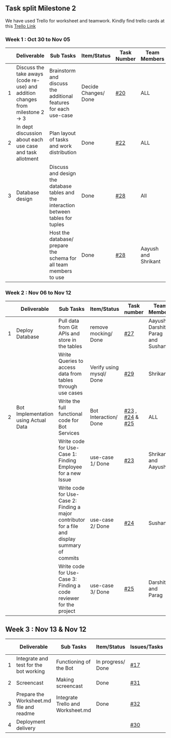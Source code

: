 ## Task split Milestone 2  


We have used Trello for worksheet and teamwork. Kindly find trello cards at this [Trello Link](https://trello.com/b/Bvs2VQ3O/milestone-2)



### Week 1 : Oct 30 to Nov 05  
  
|   | Deliverable       |     Sub Tasks            | Item/Status      | Task Number                         | Team Members | Start Date     | Estimated Date | 
|---|-------------------------------------------|-------------------------|-----------------------------------------------------------------------|--------------------------------------|--------------|---------------------|-------------|
| 1 | Discuss the take aways (code re-use) and addition changes from milestone 2 -> 3      | Brainstorm and discuss the additional features for each use-case               | Decide Changes/ Done      | [#20](https://trello.com/c/Ip4GPTVh)         | ALL              | 28-Oct      | 30-Oct |
| 2 | In dept discussion about each use case and task allotment          | Plan layout of tasks and work distribution          | Done     | [#22](https://trello.com/c/LYlQhXrl)         | ALL | 30-Oct      | 1-Nov |
| 3 | Database design| Discuss and design the database tables and the interaction between tables for tuples | Done           | [#28](https://trello.com/c/aZK9X7Rl)           | All                 | 2-Nov      | 5-Nov |
|  |   | Host the database/ prepare the schema for all team members to use    | Done       | [#28](https://trello.com/c/aZK9X7Rl) | Aayush and Shrikant                 | 03-Oct      | 05-Nov |
  

### Week 2 : Nov 06 to Nov 12  
  
|   | Deliverable        |      Sub Tasks      | Item/Status                                            | Task number   | Team Members | Start Date   | Estimated Date | 
|---|-----------------------|---------|--------------------------------------------------------|----------------|--------------|------------------|-------------|
| 1 | Deploy Database | Pull data from Git APIs and store in the tables                       | remove mocking/ Done  | [#27](https://trello.com/c/ZbCl7s6f)           | Aayush, Darshit, Parag and Sushant      | 06-Nov      | 08-Nov |
|   | 					   | Write Queries to access data from tables through use cases                            | Verify using mysql/ Done  | [#29](https://trello.com/c/TsncKd3E)           | Shrikant      | 06-Nov      | 09-Nov |
| 2 | Bot Implementation using Actual Data | Write the full functional code for Bot Services                       | Bot Interaction/ Done  | [#23](https://trello.com/c/GMoimfVd) , [#24](https://trello.com/c/A1HiE1FE) & [#25](https://trello.com/c/i0ipkeMI)   | ALL      | 06-Oct      | 12-Nov |
|  |  | Write code for Use-Case 1: Finding Employee for a new Issue                                          | use-case 1/ Done  | [#23](https://trello.com/c/GMoimfVd)           | Shrikant and Aayush      | 06-Nov      | 09-Nov |
|  |  | Write code for Use-Case 2: Finding a major contributor for a file and display summary of commits                                    | use-case 2/ Done  | [#24](https://trello.com/c/A1HiE1FE)            | Sushant      | 06-Nov      | 08-Nov |
|  |  | Write code for Use-Case 3: Finding a code reviewer for the project                                         | use-case 3/ Done  | [#25](https://trello.com/c/i0ipkeMI)           | Darshit and Parag      | 08-Nov      | 12-Nov |
  

## Week 3 : Nov 13 & Nov 12  
  
|   | Deliverable           |  Sub Tasks     | Item/Status                    | Issues/Tasks | Team Members | Start Date        | Estimated Date | 
|---|--------------------|------------------|-------------------------------------------|--------------|--------------|-----------------------|-------------|
| 1 | Integrate and test for the bot working        | Functioning of the Bot           |In progress/ Done              | [#17](https://trello.com/c/FgK1q8ZI)           | ALL          | 12-Nov      | 13-Nov |
| 2 | Screencast                           | Making screencast                          |  Done            | [#31](https://trello.com/c/njfVQDmu)          | Aayush         | 14-Nov      | 14-Nov |
| 3 | Prepare the Worksheet.md file and readme    | Integrate Trello and Worksheet.md | Done  | [#32](https://trello.com/c/BGZivNLH)          | Sushant, Parag and Darshit           | 14-Nov      | 14-Nov |
| 4 | Deployment delivery                  |                                           |              | [#30](https://trello.com/c/AwE50ZPF)          | ALL                   | 14-Nov      | 14-Nov |

